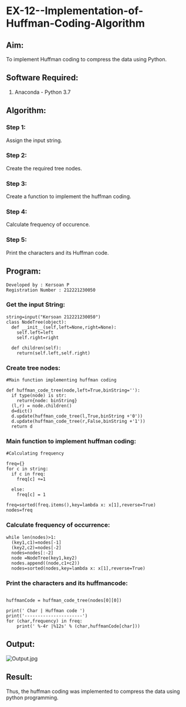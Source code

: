 # EX-12--Implementation-of-Huffman-Coding-Algorithm
## Aim:
To implement Huffman coding to compress the data using Python.

## Software Required:
1. Anaconda - Python 3.7

## Algorithm:
### Step 1: 
Assign the input string.
### Step 2:
Create the required tree nodes.
### Step 3:
Create a function to implement the huffman coding.
### Step 4:
Calculate frequency of occurence.
### Step 5:
Print the characters and its Huffman code.
## Program:
~~~
Developed by : Kersoan P
Registration Number : 212221230050
~~~
### Get the input String:
~~~
string=input("Kersoan 212221230050")
class NodeTree(object):
  def __init__(self,left=None,right=None):
    self.left=left
    self.right=right
    
  def children(self):
    return(self.left,self.right)
~~~        
### Create tree nodes:
~~~
#Main function implementing huffman coding

def huffman_code_tree(node,left=True,binString=''):
  if type(node) is str:
    return{node: binString}
  (l,r) = node.children()
  d=dict()
  d.update(huffman_code_tree(l,True,binString +'0'))
  d.update(huffman_code_tree(r,False,binString +'1'))
  return d
~~~    
### Main function to implement huffman coding:
~~~
#Calculating frequency

freq={}
for c in string:
  if c in freq:
    freq[c] +=1
  
  else:
    freq[c] = 1

freq=sorted(freq.items(),key=lambda x: x[1],reverse=True)
nodes=freq
~~~
### Calculate frequency of occurrence:
~~~
while len(nodes)>1:
  (key1,c1)=nodes[-1]
  (key2,c2)=nodes[-2]
  nodes=nodes[:-2]
  node =NodeTree(key1,key2)
  nodes.append((node,c1+c2))
  nodes=sorted(nodes,key=lambda x: x[1],reverse=True)
~~~    
### Print the characters and its huffmancode:
~~~

huffmanCode = huffman_code_tree(nodes[0][0])

print(' Char | Huffman code ')
print('----------------------')
for (char,frequency) in freq:
    print(' %-4r |%12s' % (char,huffmanCode[char]))
~~~
## Output:
![Output.jpg](huffman.png)




## Result:

Thus, the huffman coding was implemented to compress the data using python programming.
